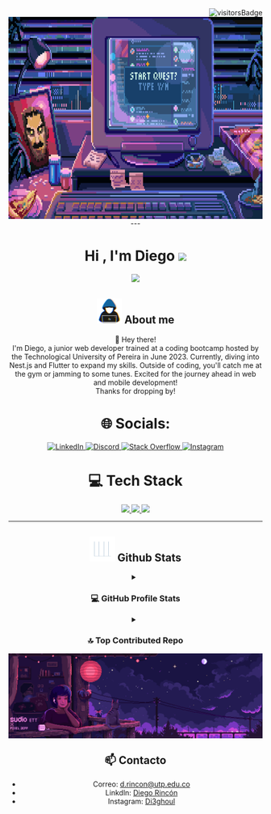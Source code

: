 <img align="right" src="https://visitor-badge.laobi.icu/badge?page_id=Di3go0-0.Di3go0-0" alt="visitorsBadge"/>
<br>
<div id="header" align="center">
  <img alt="Coding" align="center" width="600" height="400" src="https://github.com/Di3go0-0/Di3go0-0/blob/main/gif/ash-emritte-pcscreen6.gif">
<div/>
---

<h1 align="center"><b>Hi , I'm Diego </b><img src="https://media.giphy.com/media/hvRJCLFzcasrR4ia7z/giphy.gif" width="35"></h1>

<p align="center">
  <img src="https://readme-typing-svg.herokuapp.com?font=Time+New+Roman&color=cyan&size=25&center=true&vCenter=true&width=600&height=100&lines=Self-taught+Full+Stack+Junior+Developer,;system+and+computing+engineering+student,;Active+Learner/Researcher,;Love+to+learn+new+things..<3">
</p>

## <picture><img src = "https://github.com/Di3go0-0/Di3go0-0/blob/main/gif/about_me.gif" width = 50px></picture> **About me**
<div align="center" style="display: flex;">
  <div>
    👋 Hey there!
  <br>
    I'm Diego, a junior web developer trained at a coding bootcamp hosted by the Technological University of Pereira in June 2023. Currently, diving into Nest.js and Flutter to expand my skills. Outside of coding, you'll catch me at the gym or jamming to some tunes. Excited for the journey ahead in web and mobile development!
    <br>
    Thanks for dropping by!
  </div>
</div>



<h1 align="center"> 🌐 Socials: </h1>

<div align="center">
    <a href="https://www.linkedin.com/in/diego-rincón-0aab7227b/" target="_blank">
        <img src="https://skillicons.dev/icons?i=linkedin&theme=dark" alt="LinkedIn" />
    </a>
    <a href="https://discord.gg/.diego_03962" target="_blank">
        <img src="https://skillicons.dev/icons?i=discord&theme=dark" alt="Discord" />
    </a>
    <a href="https://stackoverflow.com/users/24175645/juan-diego-rincón" target="_blank">
        <img src="https://skillicons.dev/icons?i=stackoverflow&theme=dark" alt="Stack Overflow" />
    </a>
    <a href="https://www.instagram.com/di3ghoul/" target="_blank">
        <img src="https://skillicons.dev/icons?i=instagram&theme=dark" alt="Instagram" />
    </a>
</div>

<h1 align="center"> 💻 Tech Stack </h1>

<div align="center">
    <a href="https://skillicons.dev">
        <img src="https://skillicons.dev/icons?i=linux,cpp,cs,dotnet,visualstudio,html,css,javascript,typescript&theme=dark" />
        <img src="https://skillicons.dev/icons?i=nodejs,react,express,angular,nest,postman,bootstrap,tailwind,docker,java&theme=dark" />
        <img src="https://skillicons.dev/icons?i=git,github,mysql,mongodb,postgres,vscode,python,fastapi,django,powershell,bash&theme=dark" />
    </a>
</div>

---

## <picture> <img src = "https://github.com/Di3go0-0/Di3go0-0/blob/main/gif/Statistics.gif?raw=true" width = 50px> </picture> Github Stats

<details><summary><h3 align="center">💻 GitHub Profile Stats</h3></summary>

---

<p align="center">
    <a href="https://github.com/anuraghazra/github-readme-stats">
        <img alt="di3go0-0's Github Stats" src="https://github-readme-stats.vercel.app/api?username=di3go0-0&show_icons=true&count_private=true&locale=en&theme=tokyonight&layout=compact" height="230px"/>
    </a>
    <img src="https://github-readme-stats.vercel.app/api/top-langs?username=di3go0-0&langs_count=10&show_icons=true&locale=en&theme=tokyonight" alt="di3go0-0" height="230px"/>

<br/>

<b>Note:</b> Top languages is only a metric of the languages my public code consists of and doesn't reflect experience or skill level.</p>
</details>


<details><summary><h3 align="center">🔝 Top Contributed Repo</h3></summary>

<div align="center">
    <img width="500" src="https://github-contributor-stats.vercel.app/api?username=Di3go0-0&combine_all_yearly_contributions=true&theme=tokyonight" alt="top contributed" />
</div>

</details>

<div align="center">
  <img alt="Coding" align="center"  src="https://github.com/Di3go0-0/Di3go0-0/blob/main/gif/de3zz9z-ffa11131-1b4b-4e9f-8d01-aaddb1a14243.gif">
</div>


## 📫 Contacto

- Correo: d.rincon@utp.edu.co 
- Linkdln: [Diego Rincón](https://www.linkedin.com/in/diego-rincón-0aab7227b/)
- Instagram: [Di3ghoul](https://www.instagram.com/di3ghoul/)





<!-- # 💫 About Me: -->
<!-- I am currently learning Nest.js and Flutter<br>I love music, jogging, playing sports. -->

<!-- ## 🌐 Socials: -->
<!--
[![LinkedIn](https://img.shields.io/badge/LinkedIn-%230077B5.svg?logo=linkedin&logoColor=white)](https://www.linkedin.com/in/diego-rincón-0aab7227b/) [![Discord](https://img.shields.io/badge/Discord-%237289DA.svg?logo=discord&logoColor=white)](https://discord.gg/.diego_03962) [![Stack Overflow](https://img.shields.io/badge/-Stackoverflow-FE7A16?logo=stack-overflow&logoColor=white)](https://stackoverflow.com/users/24175645/juan-diego-rincón) [![Instagram](https://img.shields.io/badge/Instagram-E4405F?style=for-the-badge&logo=instagram&logoColor=white)](https://www.instagram.com/di3ghoul/) -->

<!-- # 💻 Tech Stack: -->
<!--
![LINUX](https://img.shields.io/badge/Linux-FCC624?style=for-the-badge&logo=linux&logoColor=black) ![C++](https://img.shields.io/badge/c++-%2300599C.svg?style=for-the-badge&logo=c%2B%2B&logoColor=white) ![C#](https://img.shields.io/badge/c%23-%23239120.svg?style=for-the-badge&logo=c-sharp&logoColor=white) ![.Net](https://img.shields.io/badge/.NET-5C2D91?style=for-the-badge&logo=.net&logoColor=white) ![HTML5](https://img.shields.io/badge/html5-%23E34F26.svg?style=for-the-badge&logo=html5&logoColor=white) ![CSS3](https://img.shields.io/badge/css3-%231572B6.svg?style=for-the-badge&logo=css3&logoColor=white) ![JavaScript](https://img.shields.io/badge/javascript-%23323330.svg?style=for-the-badge&logo=javascript&logoColor=%23F7DF1E) ![LaTeX](https://img.shields.io/badge/latex-%23008080.svg?style=for-the-badge&logo=latex&logoColor=white) ![NodeJS](https://img.shields.io/badge/node.js-6DA55F?style=for-the-badge&logo=node.js&logoColor=white) ![React](https://img.shields.io/badge/react-%2320232a.svg?style=for-the-badge&logo=react&logoColor=%2361DAFB) ![TypeScript](https://img.shields.io/badge/typescript-%23007ACC.svg?style=for-the-badge&logo=typescript&logoColor=white) ![Angular](https://img.shields.io/badge/angular-%23DD0031.svg?style=for-the-badge&logo=angular&logoColor=white) ![Nest](https://img.shields.io/badge/nestjs-ff2d20?style=for-the-badge&logo=nestjs&logoColor=white) ![Express.js](https://img.shields.io/badge/express.js-%23404d59.svg?style=for-the-badge&logo=express&logoColor=%2361DAFB) ![Postman](https://img.shields.io/badge/Postman-FF6C37?style=for-the-badge&logo=postman&logoColor=white) ![Bootstrap](https://img.shields.io/badge/bootstrap-%23563D7C.svg?style=for-the-badge&logo=bootstrap&logoColor=white) ![Tailwind](https://img.shields.io/badge/tailwindcss-0F172A?&logo=tailwindcss) ![GIT](https://img.shields.io/badge/Git-fc6d26?style=for-the-badge&logo=git&logoColor=white) ![GitHub](https://img.shields.io/badge/GitHub-%23121011.svg?style=for-the-badge&logo=github&logoColor=white) ![MySQL](https://img.shields.io/badge/mysql-%2300f.svg?style=for-the-badge&logo=mysql&logoColor=white) ![MongoDB](https://img.shields.io/badge/MongoDB-4EA94B?style=for-the-badge&logo=mongodb&logoColor=white) ![Postgres](https://img.shields.io/badge/postgres-%23316192.svg?style=for-the-badge&logo=postgresql&logoColor=white) ![Python](https://img.shields.io/badge/python-3670A0?style=for-the-badge&logo=python&logoColor=ffdd54) ![FastAPI](https://img.shields.io/badge/FastAPI-009688?logo=fastapi&logoColor=white&style=for-the-badge) ![Django](https://img.shields.io/badge/Django-092E20?logo=django&logoColor=white&style=for-the-badge) -->

<!-- # 📊 GitHub Stats: -->
<!-- ![GitHub Stats](https://github-readme-stats.vercel.app/api?username=Di3go0-0&theme=radical) -->

<!-- ### 🔝 Top Contributed Repo -->
<!-- ![](https://github-contributor-stats.vercel.app/api?username=Di3go0-0&combine_all_yearly_contributions=true&theme=radical)
 -->

 <!-- 
### My Activity
![](https://github.com/Di3go0-0/Di3go0-0/blob/output/github-contribution-grid-snake.svg)

 -->

<!-- <h1 align="center"> 📊 GitHub Stats </h1>
<div align="center">
    <img width="500" src="https://github-readme-stats.vercel.app/api?username=Di3go0-0&theme=radical" alt="Github Stats" />
</div>

<h1 align="center"> ⌨️ Lenguajes 💻</h1>
<div align="center">
    <img width="325" src="https://github-readme-stats.vercel.app/api/top-langs/?username=Di3go0-0&layout=compact&theme=neon" alt="top langs" />
</div> -->


<!-- <h1 align="center"> 🔝 Top Contributed Repo </h1>
<div align="center">
    <img width="500" src="https://github-contributor-stats.vercel.app/api?username=Di3go0-0&combine_all_yearly_contributions=true&theme=radical" alt="top contributed" />
</div> -->

